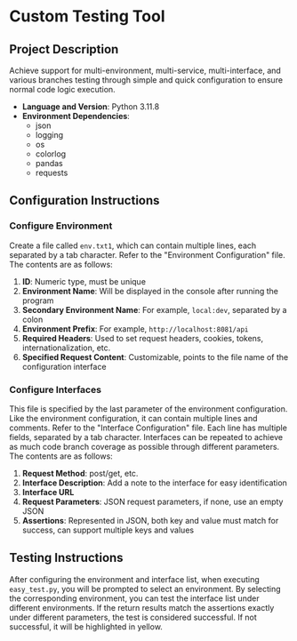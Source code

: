 # Custom Testing Tool

## Project Description

Achieve support for multi-environment, multi-service, multi-interface, and various branches testing through simple and quick configuration to ensure normal code logic execution.

- **Language and Version**: Python 3.11.8
- **Environment Dependencies**:
  - json
  - logging
  - os
  - colorlog
  - pandas
  - requests

## Configuration Instructions

### Configure Environment

Create a file called `env.txt1`, which can contain multiple lines, each separated by a tab character. Refer to the "Environment Configuration" file. The contents are as follows:

1. **ID**: Numeric type, must be unique
2. **Environment Name**: Will be displayed in the console after running the program
3. **Secondary Environment Name**: For example, `local:dev`, separated by a colon
4. **Environment Prefix**: For example, `http://localhost:8081/api`
5. **Required Headers**: Used to set request headers, cookies, tokens, internationalization, etc.
6. **Specified Request Content**: Customizable, points to the file name of the configuration interface

### Configure Interfaces

This file is specified by the last parameter of the environment configuration. Like the environment configuration, it can contain multiple lines and comments. Refer to the "Interface Configuration" file. Each line has multiple fields, separated by a tab character. Interfaces can be repeated to achieve as much code branch coverage as possible through different parameters. The contents are as follows:

1. **Request Method**: post/get, etc.
2. **Interface Description**: Add a note to the interface for easy identification
3. **Interface URL**
4. **Request Parameters**: JSON request parameters, if none, use an empty JSON
5. **Assertions**: Represented in JSON, both key and value must match for success, can support multiple keys and values

## Testing Instructions

After configuring the environment and interface list, when executing `easy_test.py`, you will be prompted to select an environment. By selecting the corresponding environment, you can test the interface list under different environments. If the return results match the assertions exactly under different parameters, the test is considered successful. If not successful, it will be highlighted in yellow.

